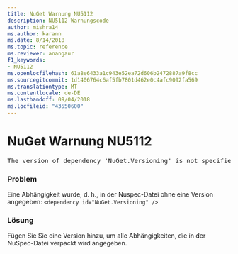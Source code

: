 ```yaml
---
title: NuGet Warnung NU5112
description: NU5112 Warnungscode
author: mishra14
ms.author: karann
ms.date: 8/14/2018
ms.topic: reference
ms.reviewer: anangaur
f1_keywords:
- NU5112
ms.openlocfilehash: 61a8e6433a1c943e52ea72d606b2472887a9f8cc
ms.sourcegitcommit: 1d1406764c6af5fb7801d462e0c4afc9092fa569
ms.translationtype: MT
ms.contentlocale: de-DE
ms.lasthandoff: 09/04/2018
ms.locfileid: "43550600"
---
```

# <a name="nuget-warning-nu5112"></a>NuGet Warnung NU5112
<pre>The version of dependency 'NuGet.Versioning' is not specified. Specify the version of dependency and rebuild your package.</pre>

### <a name="issue"></a>Problem

Eine Abhängigkeit wurde, d. h., in der Nuspec-Datei ohne eine Version angegeben: `<dependency id="NuGet.Versioning" />`


### <a name="solution"></a>Lösung

Fügen Sie Sie eine Version hinzu, um alle Abhängigkeiten, die in der NuSpec-Datei verpackt wird angegeben.

